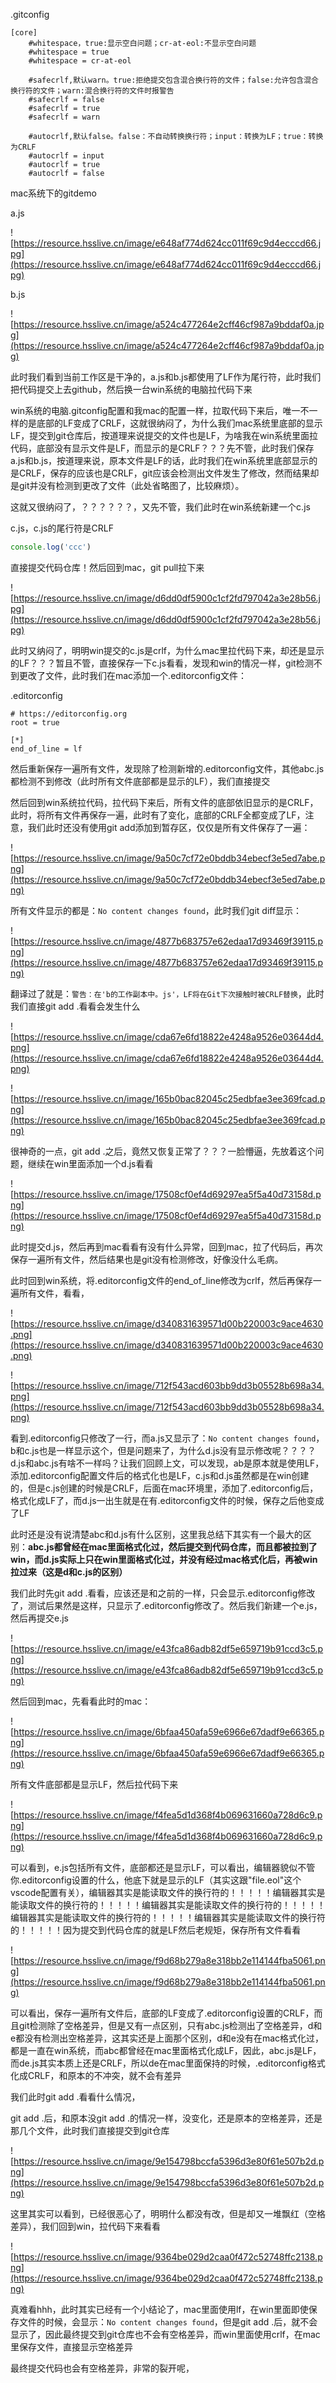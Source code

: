 .gitconfig

```
[core]
	#whitespace，true:显示空白问题；cr-at-eol:不显示空白问题
	#whitespace = true
	#whitespace = cr-at-eol

	#safecrlf,默认warn。true:拒绝提交包含混合换行符的文件；false:允许包含混合换行符的文件；warn:混合换行符的文件时报警告		
	#safecrlf = false
	#safecrlf = true
	#safecrlf = warn

	#autocrlf,默认false。false：不自动转换换行符；input：转换为LF；true：转换为CRLF
	#autocrlf = input
	#autocrlf = true
	#autocrlf = false
```



mac系统下的gitdemo

a.js

![https://resource.hsslive.cn/image/e648af774d624cc011f69c9d4ecccd66.jpg](https://resource.hsslive.cn/image/e648af774d624cc011f69c9d4ecccd66.jpg)

b.js

![https://resource.hsslive.cn/image/a524c477264e2cff46cf987a9bddaf0a.jpg](https://resource.hsslive.cn/image/a524c477264e2cff46cf987a9bddaf0a.jpg)

此时我们看到当前工作区是干净的，a.js和b.js都使用了LF作为尾行符，此时我们把代码提交上去github，然后换一台win系统的电脑拉代码下来

win系统的电脑.gitconfig配置和我mac的配置一样，拉取代码下来后，唯一不一样的是底部的LF变成了CRLF，这就很纳闷了，为什么我们mac系统里底部的显示LF，提交到git仓库后，按道理来说提交的文件也是LF，为啥我在win系统里面拉代码，底部没有显示文件是LF，而显示的是CRLF？？？先不管，此时我们保存a.js和b.js，按道理来说，原本文件是LF的话，此时我们在win系统里底部显示的是CRLF，保存的应该也是CRLF，git应该会检测出文件发生了修改，然而结果却是git并没有检测到更改了文件（此处省略图了，比较麻烦）。

这就又很纳闷了，？？？？？？，又先不管，我们此时在win系统新建一个c.js

c.js，c.js的尾行符是CRLF

```js
console.log('ccc')
```

直接提交代码仓库！然后回到mac，git pull拉下来

![https://resource.hsslive.cn/image/d6dd0df5900c1cf2fd797042a3e28b56.jpg](https://resource.hsslive.cn/image/d6dd0df5900c1cf2fd797042a3e28b56.jpg)

此时又纳闷了，明明win提交的c.js是crlf，为什么mac里拉代码下来，却还是显示的LF？？？暂且不管，直接保存一下c.js看看，发现和win的情况一样，git检测不到更改了文件，此时我们在mac添加一个.editorconfig文件：

.editorconfig

```
# https://editorconfig.org
root = true

[*]
end_of_line = lf

```

然后重新保存一遍所有文件，发现除了检测新增的.editorconfig文件，其他abc.js都检测不到修改（此时所有文件底部都是显示的LF），我们直接提交

然后回到win系统拉代码，拉代码下来后，所有文件的底部依旧显示的是CRLF，此时，将所有文件再保存一遍，此时有了变化，底部的CRLF全都变成了LF，注意，我们此时还没有使用git add添加到暂存区，仅仅是所有文件保存了一遍：

![https://resource.hsslive.cn/image/9a50c7cf72e0bddb34ebecf3e5ed7abe.png](https://resource.hsslive.cn/image/9a50c7cf72e0bddb34ebecf3e5ed7abe.png)

所有文件显示的都是：`No content changes found`，此时我们git diff显示：

![https://resource.hsslive.cn/image/4877b683757e62edaa17d93469f39115.png](https://resource.hsslive.cn/image/4877b683757e62edaa17d93469f39115.png)

翻译过了就是：`警告：在'b的工作副本中。js'，LF将在Git下次接触时被CRLF替换`，此时我们直接git add .看看会发生什么

![https://resource.hsslive.cn/image/cda67e6fd18822e4248a9526e03644d4.png](https://resource.hsslive.cn/image/cda67e6fd18822e4248a9526e03644d4.png)

![https://resource.hsslive.cn/image/165b0bac82045c25edbfae3ee369fcad.png](https://resource.hsslive.cn/image/165b0bac82045c25edbfae3ee369fcad.png)

很神奇的一点，git add .之后，竟然又恢复正常了？？？一脸懵逼，先放着这个问题，继续在win里面添加一个d.js看看

![https://resource.hsslive.cn/image/17508cf0ef4d69297ea5f5a40d73158d.png](https://resource.hsslive.cn/image/17508cf0ef4d69297ea5f5a40d73158d.png)

此时提交d.js，然后再到mac看看有没有什么异常，回到mac，拉了代码后，再次保存一遍所有文件，然后结果也是git没有检测修改，好像没什么毛病。

此时回到win系统，将.editorconfig文件的end_of_line修改为crlf，然后再保存一遍所有文件，看看，

![https://resource.hsslive.cn/image/d340831639571d00b220003c9ace4630.png](https://resource.hsslive.cn/image/d340831639571d00b220003c9ace4630.png)



![https://resource.hsslive.cn/image/712f543acd603bb9dd3b05528b698a34.png](https://resource.hsslive.cn/image/712f543acd603bb9dd3b05528b698a34.png)

看到.editorconfig只修改了一行，而a.js又显示了：`No content changes found`，b和c.js也是一样显示这个，但是问题来了，为什么d.js没有显示修改呢？？？？d.js和abc.js有啥不一样吗？让我们回顾上文，可以发现，ab是原本就是使用LF，添加.editorconfig配置文件后的格式化也是LF，c.js和d.js虽然都是在win创建的，但是c.js创建的时候是CRLF，后面在mac环境里，添加了.editorconfig后，格式化成LF了，而d.js一出生就是在有.editorconfig文件的时候，保存之后他变成了LF

此时还是没有说清楚abc和d.js有什么区别，这里我总结下其实有一个最大的区别：**abc.js都曾经在mac里面格式化过，然后提交到代码仓库，而且都被拉到了win，而d.js实际上只在win里面格式化过，并没有经过mac格式化后，再被win拉过来（这是d和c.js的区别）**

我们此时先git add .看看，应该还是和之前的一样，只会显示.editorconfig修改了，测试后果然是这样，只显示了.editorconfig修改了。然后我们新建一个e.js，然后再提交e.js

![https://resource.hsslive.cn/image/e43fca86adb82df5e659719b91ccd3c5.png](https://resource.hsslive.cn/image/e43fca86adb82df5e659719b91ccd3c5.png)



然后回到mac，先看看此时的mac：

![https://resource.hsslive.cn/image/6bfaa450afa59e6966e67dadf9e66365.png](https://resource.hsslive.cn/image/6bfaa450afa59e6966e67dadf9e66365.png)

所有文件底部都是显示LF，然后拉代码下来

![https://resource.hsslive.cn/image/f4fea5d1d368f4b069631660a728d6c9.png](https://resource.hsslive.cn/image/f4fea5d1d368f4b069631660a728d6c9.png)

可以看到，e.js包括所有文件，底部都还是显示LF，可以看出，编辑器貌似不管你.editorconfig设置的什么，他底下就是显示的LF（其实这跟"file.eol"这个vscode配置有关），编辑器其实是能读取文件的换行符的！！！！！编辑器其实是能读取文件的换行符的！！！！！编辑器其实是能读取文件的换行符的！！！！！编辑器其实是能读取文件的换行符的！！！！！编辑器其实是能读取文件的换行符的！！！！！因为提交到代码仓库的就是LF然后老规矩，保存所有文件看看

![https://resource.hsslive.cn/image/f9d68b279a8e318bb2e114144fba5061.png](https://resource.hsslive.cn/image/f9d68b279a8e318bb2e114144fba5061.png)

可以看出，保存一遍所有文件后，底部的LF变成了.editorconfig设置的CRLF，而且git检测除了空格差异，但是又有一点区别，只有abc.js检测出了空格差异，d和e都没有检测出空格差异，这其实还是上面那个区别，d和e没有在mac格式化过，都是一直在win系统，而abc都曾经在mac里面格式化成LF，因此，abc.js是LF，而de.js其实本质上还是CRLF，所以de在mac里面保持的时候，.editorconfig格式化成CRLF，和原本的不冲突，就不会有差异

我们此时git add .看看什么情况，

git add .后，和原本没git add .的情况一样，没变化，还是原本的空格差异，还是那几个文件，此时我们直接提交到git仓库

![https://resource.hsslive.cn/image/9e154798bccfa5396d3e80f61e507b2d.png](https://resource.hsslive.cn/image/9e154798bccfa5396d3e80f61e507b2d.png)



这里其实可以看到，已经很恶心了，明明什么都没有改，但是却又一堆飘红（空格差异），我们回到win，拉代码下来看看

![https://resource.hsslive.cn/image/9364be029d2caa0f472c52748ffc2138.png](https://resource.hsslive.cn/image/9364be029d2caa0f472c52748ffc2138.png)



真难看hhh，此时其实已经有一个小结论了，mac里面使用lf，在win里面即使保存文件的时候，会显示：`No content changes found`，但是git add .后，就不会显示了，因此最终提交到git仓库也不会有空格差异，而win里面使用crlf，在mac里保存文件，直接显示空格差异

最终提交代码也会有空格差异，非常的裂开呢，